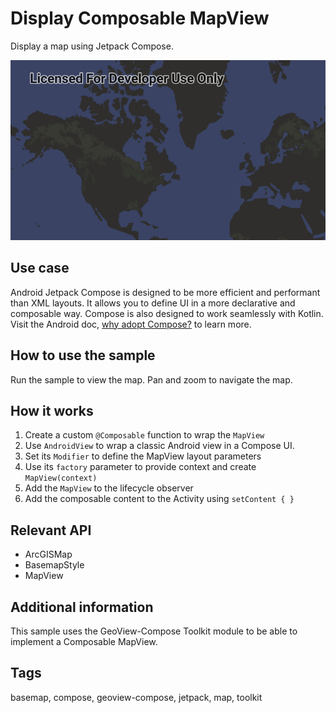 # Display Composable MapView

Display a map using Jetpack Compose.

![Image of display composable mapview](display-composable-mapview.png)

## Use case

Android Jetpack Compose is designed to be more efficient and performant than XML layouts. It allows you to define UI in a more declarative and composable way. Compose is also designed to work seamlessly with Kotlin. Visit the Android doc, [why adopt Compose?](https://developer.android.com/jetpack/compose/why-adopt) to learn more.

## How to use the sample

Run the sample to view the map. Pan and zoom to navigate the map.

## How it works

1. Create a custom `@Composable` function to wrap the `MapView`
2. Use `AndroidView` to wrap a classic Android view in a Compose UI.
3. Set its `Modifier` to define the MapView layout parameters
4. Use its `factory` parameter to provide context and create `MapView(context)`
5. Add the `MapView` to the lifecycle observer
6. Add the composable content to the Activity using `setContent { }`

## Relevant API

* ArcGISMap
* BasemapStyle
* MapView

## Additional information

This sample uses the GeoView-Compose Toolkit module to be able to implement a Composable MapView.

## Tags

basemap, compose, geoview-compose, jetpack, map, toolkit

